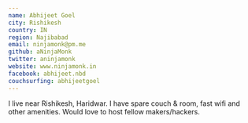 ```yaml
---
name: Abhijeet Goel
city: Rishikesh
country: IN
region: Najibabad
email: ninjamonk@pm.me
github: aNinjaMonk
twitter: aninjamonk
website: www.ninjamonk.in
facebook: abhijeet.nbd
couchsurfing: abhijeetgoel
---
```


I live near Rishikesh, Haridwar. I have spare couch & room, fast wifi and other amenities.
Would love to host fellow makers/hackers.
